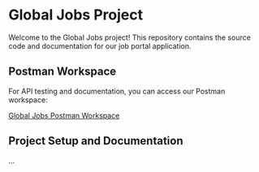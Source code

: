 # Global Jobs Project

Welcome to the Global Jobs project! This repository contains the source code and documentation for our job portal application.

## Postman Workspace

For API testing and documentation, you can access our Postman workspace:

[Global Jobs Postman Workspace](https://www.postman.com/altimetry-engineer-35393789/workspace/global-jobs)

## Project Setup and Documentation

...

